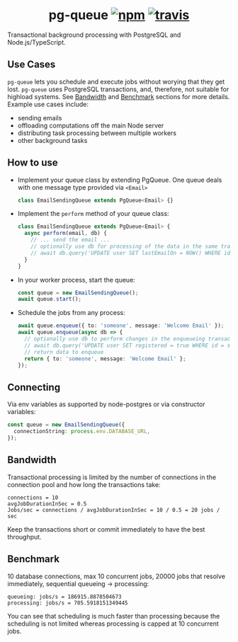 <h1 align="center">
  pg-queue
  <a href="https://www.npmjs.org/package/pg-queue"><img src="https://img.shields.io/npm/v/pg-queue.svg?style=flat" alt="npm"></a>
  <a href="https://travis-ci.org/OrKoN/pg-queue"><img src="https://travis-ci.org/OrKoN/pg-queue.svg?branch=master" alt="travis"></a>
</h1>

Transactional background processing with PostgreSQL and Node.js/TypeScript.

## Use Cases

`pg-queue` lets you schedule and execute jobs without worying that they get lost. `pg-queue` uses PostgreSQL transactions, and, therefore, not suitable for highload systems. See [Bandwidth](#Bandwidth) and [Benchmark](#Benchmark) sections for more details. Example use cases include:

- sending emails
- offloading computations off the main Node server
- distributing task processing between multiple workers
- other background tasks

## How to use

- Implement your queue class by extending PgQueue. One queue deals with one message type provided via `<Email>`

  ```ts
  class EmailSendingQueue extends PgQueue<Email> {}
  ```

- Implement the `perform` method of your queue class:

  ```ts
  class EmailSendingQueue extends PgQueue<Email> {
    async perform(email, db) {
      // ... send the email ...
      // optionally use db for processing of the data in the same transaction
      // await db.query('UPDATE user SET lastEmailOn = NOW() WHERE id = someone')
    }
  }
  ```

- In your worker process, start the queue:

  ```ts
  const queue = new EmailSendingQueue();
  await queue.start();
  ```

- Schedule the jobs from any process:

  ```ts
  await queue.enqueue({ to: 'someone', message: 'Welcome Email' });
  await queue.enqueue(async db => {
    // optionally use db to perform changes in the enqueueing transaction
    // await db.query('UPDATE user SET registered = true WHERE id = someone')
    // return data to enqueue
    return { to: 'someone', message: 'Welcome Email' };
  });
  ```

## Connecting

Via env variables as supported by node-postgres or via constructor variables:

```ts
const queue = new EmailSendingQueue({
  connectionString: process.env.DATABASE_URL,
});
```

## Bandwidth

Transactional processing is limited by the number of connections in the connection pool and how long the transactions take:

```
connections = 10
avgJobDurationInSec = 0.5
Jobs/sec = connections / avgJobDurationInSec = 10 / 0.5 = 20 jobs / sec
```

Keep the transactions short or commit immediately to have the best throughput.

## Benchmark

10 database connections, max 10 concurrent jobs, 20000 jobs that resolve immediately, sequential queueing -> processing:

```
queueing: jobs/s = 186915.8878504673
processing: jobs/s = 705.5918151349445
```

You can see that scheduling is much faster than processing because the scheduling is not limited whereas processing is capped at 10 concurrent jobs.
